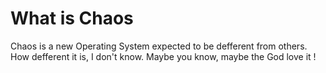 What is Chaos
=====

Chaos is a new Operating System expected to be defferent from others. How defferent it is, I don't know. Maybe you know, maybe the God love it !

